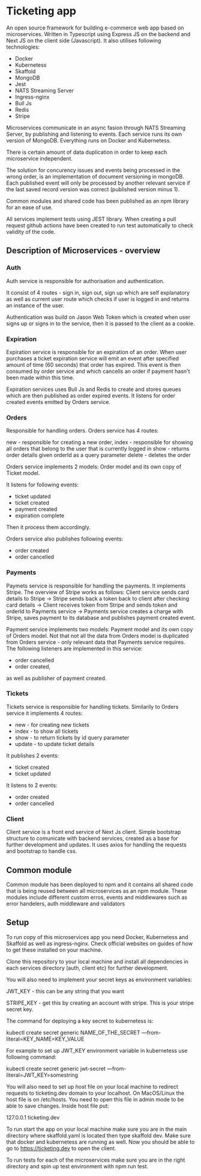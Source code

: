 # Ticketing app

An open source framework for building e-commerce web app based on microservices. Written in Typescript using Express JS on the backend and Next JS on the client side (Javascript). It also utilises following technologies:

- Docker
- Kubernetess
- Skaffold
- MongoDB
- Jest
- NATS Streaming Server
- Ingress-nginx
- Bull Js
- Redis
- Stripe

Microservices communicate in an async fasion through NATS Streaming Server, by publishing and listening to events. Each service runs its own version of MongoDB. Everything runs on Docker and Kubernetess.

There is certain amount of data duplication in order to keep each microservice independent.

The solution for concurency issues and events being processed in the wrong order, is an implementation of document versioning in mongoDB. Each published event will only be processed by another relevant service if the last saved record version was correct (published version minus 1).

Common modules and shared code has been published as an npm library for an ease of use.

All services implement tests using JEST library. When creating a pull request github actions have been created to run test automatically to check validity of the code.

## Description of Microservices - overview

### Auth

Auth service is responsible for authorisation and authentication.

It consist of 4 routes - sign in, sign out, sign up which are self explanatory as well as current user route which checks if user is logged in and returns an instance of the user.

Authentication was build on Jason Web Token which is created when user signs up or signs in to the service, then it is passed to the client as a cookie.

### Expiration

Expiration service is responsible for an expiration of an order. When user purchases a ticket expiration service will emit an event after specified amount of time (60 seconds) that order has expired. This event is then consumed by order service and which cancells an order if payment hasn't been made within this time.

Expiration services uses Bull Js and Redis to create and stores queues which are then published as order expired events. It listens for order created events emitted by Orders service.

### Orders

Responsible for handling orders. Orders service has 4 routes:

new - responsible for creating a new order,
index - responsible for showing all orders that belong to the user that is currently logged in
show - returns order details given orderId as a query parameter
delete - deletes the order

Orders service implements 2 models: Order model and its own copy of Ticket model.

It listens for following events:

- ticket updated
- ticket created
- payment created
- expiration complete

Then it process them accordingly.

Orders service also publishes following events:

- order created
- order cancelled

### Payments

Paymets service is responsible for handling the payments. It implements Stripe. The overview of Stripe works as follows:
Client service sends card details to Stripe -> Stripe sends back a token back to client after checking card details -> Client receives token from Stripe and sends token and orderId to Payments service -> Payments service creates a charge with Stripe, saves payment to its database and publishes payment created event.

Payment service implements two models: Payment model and its own copy of Orders model. Not that not all the data from Orders model is duplicated from Orders service - only relevant data that Payments service requires.
The following listeners are implemented in this service:

- order cancelled
- order created,

as well as publisher of payment created.

### Tickets

Tickets service is responsible for handling tickets. Similarily to Orders service it implements 4 routes:

- new - for creating new tickets
- index - to show all tickets
- show - to return tickets by id query parameter
- update - to update ticket details

It publishes 2 events:

- ticket created
- ticket updated

It listens to 2 events:

- order created
- order cancelled

### Client

Client service is a front end service of Next Js client. Simple bootstrap structure to comunicate with backend services, created as a base for further development and updates. It uses axios for handling the requests and bootstrap to handle css.

## Common module

Common module has been deployed to npm and it contains all shared code that is being reused between all microservices as an npm module. These modules include different custom erros, events and middlewares such as error handelers, auth middleware and validators

## Setup

To run copy of this microservices app you need Docker, Kubernetess and Skaffold as well as ingress-nginx. Check official websites on guides of how to get these installed on your machine.

Clone this repository to your local machine and install all dependencies in each services directory (auth, client etc) for further development.

You will also need to implement your secret keys as environment variables:

JWT_KEY - this can be any string that you want

STRIPE_KEY - get this by creating an account with stripe. This is your stripe secret key.

The command for deploying a key secret to kubernetess is:

kubectl create secret generic NAME_OF_THE_SECRET —from-literal=KEY_NAME=KEY_VALUE

For example to set up JWT_KEY environment variable in kubernetess use following command:

kubectl create secret generic jwt-secret —from-literal=JWT_KEY=somestring

You will also need to set up host file on your local machine to redirect requests to ticketing.dev domain to your localhost. On MacOS/Linux the host file is on /etc/hosts. You need to open this file in admin mode to be able to save changes. Inside host file put:

127.0.0.1 ticketing.dev

To run start the app on your local machine make sure you are in the main directory where skaffold.yaml is located then type skaffold dev. Make sure that docker and kubernetess are running as well. Now you should be able to go to https://ticketing.dev to open the client.

To run tests for each of the microservices make sure you are in the right directory and spin up test environment with npm run test.
